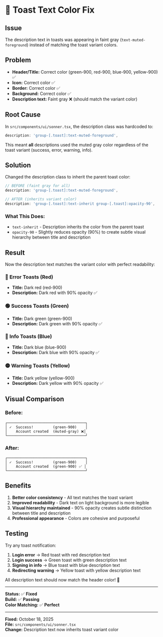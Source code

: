 # 🎨 Toast Text Color Fix

## Issue

The description text in toasts was appearing in faint gray (`text-muted-foreground`) instead of matching the toast variant colors.

## Problem

- **Header/Title:** Correct color (green-900, red-900, blue-900, yellow-900) ✅
- **Icon:** Correct color ✅
- **Border:** Correct color ✅
- **Background:** Correct color ✅
- **Description text:** Faint gray ❌ (should match the variant color)

## Root Cause

In `src/components/ui/sonner.tsx`, the description class was hardcoded to:

```typescript
description: 'group-[.toast]:text-muted-foreground',
```

This meant **all** descriptions used the muted gray color regardless of the toast variant (success, error, warning, info).

## Solution

Changed the description class to inherit the parent toast color:

```typescript
// BEFORE (faint gray for all)
description: 'group-[.toast]:text-muted-foreground',

// AFTER (inherits variant color)
description: 'group-[.toast]:text-inherit group-[.toast]:opacity-90',
```

### What This Does:

- `text-inherit` - Description inherits the color from the parent toast
- `opacity-90` - Slightly reduces opacity (90%) to create subtle visual hierarchy between title and description

## Result

Now the description text matches the variant color with perfect readability:

### 🔴 Error Toasts (Red)

- **Title:** Dark red (red-900)
- **Description:** Dark red with 90% opacity ✅

### 🟢 Success Toasts (Green)

- **Title:** Dark green (green-900)
- **Description:** Dark green with 90% opacity ✅

### 🔵 Info Toasts (Blue)

- **Title:** Dark blue (blue-900)
- **Description:** Dark blue with 90% opacity ✅

### 🟡 Warning Toasts (Yellow)

- **Title:** Dark yellow (yellow-900)
- **Description:** Dark yellow with 90% opacity ✅

## Visual Comparison

### Before:

```
┌────────────────────────────────────┐
│ ✓  Success!         (green-900)    │
│    Account created  (muted-gray) ❌│
└────────────────────────────────────┘
```

### After:

```
┌────────────────────────────────────┐
│ ✓  Success!         (green-900)    │
│    Account created  (green-900) ✅ │
└────────────────────────────────────┘
```

## Benefits

1. **Better color consistency** - All text matches the toast variant
2. **Improved readability** - Dark text on light background is more legible
3. **Visual hierarchy maintained** - 90% opacity creates subtle distinction between title and description
4. **Professional appearance** - Colors are cohesive and purposeful

## Testing

Try any toast notification:

1. **Login error** → Red toast with red description text
2. **Login success** → Green toast with green description text
3. **Signing in info** → Blue toast with blue description text
4. **Redirecting warning** → Yellow toast with yellow description text

All description text should now match the header color! 🎨

---

**Status:** ✅ **Fixed**  
**Build:** ✅ **Passing**  
**Color Matching:** ✅ **Perfect**

---

**Fixed:** October 18, 2025  
**File:** `src/components/ui/sonner.tsx`  
**Change:** Description text now inherits toast variant color
